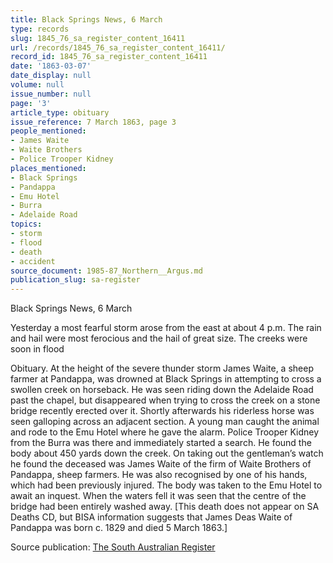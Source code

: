 ```yaml
---
title: Black Springs News, 6 March
type: records
slug: 1845_76_sa_register_content_16411
url: /records/1845_76_sa_register_content_16411/
record_id: 1845_76_sa_register_content_16411
date: '1863-03-07'
date_display: null
volume: null
issue_number: null
page: '3'
article_type: obituary
issue_reference: 7 March 1863, page 3
people_mentioned:
- James Waite
- Waite Brothers
- Police Trooper Kidney
places_mentioned:
- Black Springs
- Pandappa
- Emu Hotel
- Burra
- Adelaide Road
topics:
- storm
- flood
- death
- accident
source_document: 1985-87_Northern__Argus.md
publication_slug: sa-register
---
```


Black Springs News, 6 March

Yesterday a most fearful storm arose from the east at about 4 p.m.  The rain and hail were most ferocious and the hail of great size.  The creeks were soon in flood

Obituary.  At the height of the severe thunder storm James Waite, a sheep farmer at Pandappa, was drowned at Black Springs in attempting to cross a swollen creek on horseback.  He was seen riding down the Adelaide Road past the chapel, but disappeared when trying to cross the creek on a stone bridge recently erected over it.  Shortly afterwards his riderless horse was seen galloping across an adjacent section.  A young man caught the animal and rode to the Emu Hotel where he gave the alarm.  Police Trooper Kidney from the Burra was there and immediately started a search.  He found the body about 450 yards down the creek.  On taking out the gentleman’s watch he found the deceased was James Waite of the firm of Waite Brothers of Pandappa, sheep farmers.  He was also recognised by one of his hands, which had been previously injured.  The body was taken to the Emu Hotel to await an inquest.  When the waters fell it was seen that the centre of the bridge had been entirely washed away.  [This death does not appear on SA Deaths CD, but BISA information suggests that James Deas Waite of Pandappa was born c. 1829 and died 5 March 1863.]

Source publication: [The South Australian Register](/publications/sa-register/)

